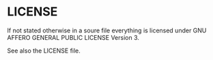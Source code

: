 # LICENSE

If not stated otherwise in a soure file everything is licensed under
GNU AFFERO GENERAL PUBLIC LICENSE Version 3.

See also the LICENSE file.

